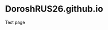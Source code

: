 # DoroshRUS26.github.io
Test page

<!DOCTYPE html>
<html lang="ru">
<head>
<meta charset="utf-8" />
<title>Люблю тебя булочка моя. P.S. Твой А.</title>
</head>

